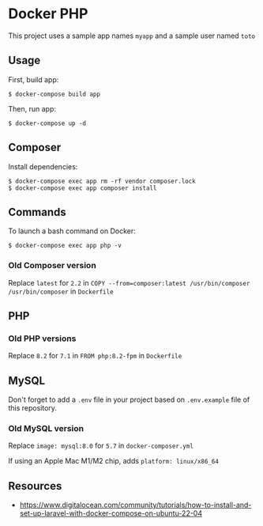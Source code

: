 # Docker PHP

This project uses a sample app names `myapp` and a sample user named `toto`

## Usage

First, build app:

```
$ docker-compose build app
```

Then, run app:

```
$ docker-compose up -d
```

## Composer

Install dependencies:

```
$ docker-compose exec app rm -rf vendor composer.lock
$ docker-compose exec app composer install
```

## Commands

To launch a bash command on Docker:

```
$ docker-compose exec app php -v
```

### Old Composer version

Replace `latest` for `2.2` in `COPY --from=composer:latest /usr/bin/composer /usr/bin/composer` in `Dockerfile`

## PHP

### Old PHP versions

Replace `8.2` for `7.1` in `FROM php:8.2-fpm` in `Dockerfile`

## MySQL

Don't forget to add a `.env` file in your project based on `.env.example` file of this repository.

### Old MySQL version

Replace `image: mysql:8.0` for `5.7` in `docker-composer.yml`

If using an Apple Mac M1/M2 chip, adds `platform: linux/x86_64`

## Resources

* https://www.digitalocean.com/community/tutorials/how-to-install-and-set-up-laravel-with-docker-compose-on-ubuntu-22-04
